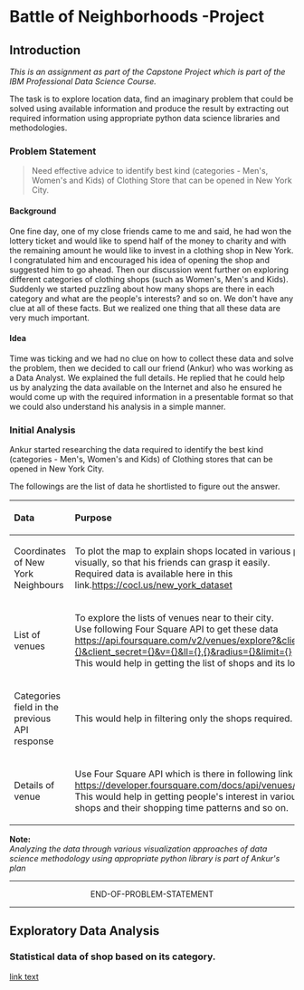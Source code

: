 # Battle of Neighborhoods -Project

## Introduction
_This is an assignment as part of the Capstone Project which is part of the IBM Professional Data Science Course._

The task is to explore location data, find an imaginary problem that could be solved using available information and produce the result by extracting out required information using appropriate python data science libraries and methodologies. 

### Problem Statement
>Need effective advice to identify best kind (categories - Men's, Women's and Kids) of Clothing Store that can be opened in New York City. 

#### Background
One fine day, one of my close friends came to me and said, he had won the lottery ticket and would like to spend half of the money to charity and with the remaining amount he would like to invest in a clothing shop in New York. I congratulated him and encouraged his idea of opening the shop and suggested him to go ahead. Then our discussion went further on exploring different categories of clothing shops (such as Women's, Men's and Kids). Suddenly we started puzzling about how many shops are there in each category and what are the people's interests? and so on. We don't have any clue at all of these facts. But we realized one thing that all these data are very much important. 

#### Idea
Time was ticking and we had no clue on how to collect these data and solve the problem, then we decided to call our friend (Ankur) who was working as a Data Analyst. We explained the full details. He replied that he could help us by analyzing the data available on the Internet and also he ensured he would come up with the required information in a presentable format so that we could also understand his analysis in a simple manner. 

### Initial Analysis
Ankur started researching the data required to identify the best kind (categories - Men's, Women's and Kids) of Clothing stores that can be opened in New York City.

The followings are the list of data he shortlisted to figure out the answer.


| <p align="left"> Data </p> | <p align="left"> Purpose </p> |
| ----| ----|
| <p align="left"> Coordinates of New York Neighbours </p>   | <p align="left"> To plot the map to explain shops located in various places visually, so that his friends can grasp it easily. <br> Required data is available here in this link.https://cocl.us/new_york_dataset </p> |
| <p align="left"> List of venues | <p align="left"> To explore the lists of venues near to their city. <br> Use following Four Square API to get these data <br> https://api.foursquare.com/v2/venues/explore?&client_id={}&client_secret={}&v={}&ll={},{}&radius={}&limit={} <br> This would help in getting the list of shops and its location. </p>  |
| <p align="left"> Categories field in the previous API response </p> | <p align="left"> This would help in filtering only the shops required.</p>|
| <p align="left"> Details of venue </p> | <p align="left"> Use Four Square API which is there in following link <br> https://developer.foursquare.com/docs/api/venues/details <br> This would help in getting people's interest in various shops and their shopping time patterns and so on. </p> |

__Note:__ <br>
_Analyzing the data through various visualization approaches of data science methodology using appropriate python library is part of Ankur's plan_

***
<p align="center"> END-OF-PROBLEM-STATEMENT </p>

***

## Exploratory Data Analysis

### Statistical data of shop based on its category. 
[link text](http://url)
